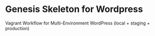 Genesis Skeleton for Wordpress
==============================

Vagrant Workflow for Multi-Environment WordPress (local + staging + production)
